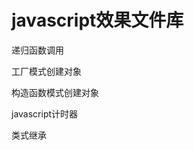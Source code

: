 <h1>javascript效果文件库</h1>
<p>递归函数调用</p>
<p>工厂模式创建对象</p>
<p>构造函数模式创建对象</p>
<p>javascript计时器</p>
<p>类式继承</p>
